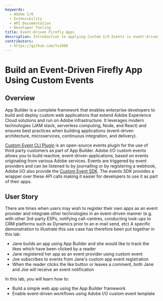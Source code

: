 ```yaml
---
keywords:
  - Adobe I/O
  - Extensibility
  - API Documentation
  - Developer Tooling
title: Event-Driven Firefly Apps
description: Introduction to applying Custom I/O Events in event-driven use cases of Firefly applications.
contributors:
  - https://github.com/Yu1986
---
```


# Build an Event-Driven Firefly App Using Custom Events

## Overview

App Builder is a complete framework that enables enterprise developers to build and deploy custom web applications that extend Adobe Experience Cloud solutions and run on Adobe infrastructure. It leverages modern technologies (JAM stack, serverless computing, Node, and React) and ensures best practices when building applications (event-driven architecture, microservices, continuous integration, and delivery). 

[Custom Event CLI Plugin](https://github.com/adobe/aio-cli-plugin-events) is an open-source events plugin for the use of third party customers as part of App Builder. Adobe I/O custom events allows you to build reactive, event-driven applications, based on events originating from various Adobe services. Events are triggered by event providers and can be listened to by journalling or by registering a webhook, Adobe I/O also provide the [Custom Event SDK](https://github.com/adobe/aio-lib-events). The events SDK provides a wrapper over these API calls making it easier for developers to use it as part of their apps. 

## User Story
There are times when users may wish to register their own apps as an event provider and integrate other technologies in an event-driven manner (e.g. with other 3rd-party ESPs, notifying call-centres, conducting look-ups to CRM platforms such as Dynamics prior to an e-mail send, etc) 
A specific demonstration to illustrate this use case has therefore been put together in this lab:
* Jane builds an app using App Builder and she would like to track the likes which have been clicked by a reader
* Jane registered her app as an event provider using custom event
* Joe subscribes to events from Jane's custom app event registration 
* When the reader clicks the like button or leaves a comment, both Jane and Joe will receive an event notification

In this lab, you will learn how to:
* Build a simple web app using the App Builder framework 
* Enable event-driven workflows using Adobe I/O custom event template 

